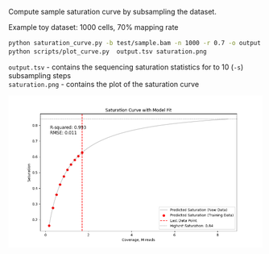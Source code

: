 
Compute sample saturation curve by subsampling the dataset. 

Example toy dataset: 1000 cells, 70% mapping rate

```bash
python saturation_curve.py -b test/sample.bam -n 1000 -r 0.7 -o output.tsv
python scripts/plot_curve.py  output.tsv saturation.png 
```
`output.tsv` - contains the sequencing saturation statistics for to 10 (`-s`) subsampling steps   
`saturation.png` - contains the plot of the saturation curve

![Saturation curve](saturation.png)

